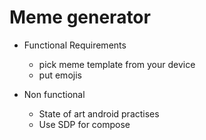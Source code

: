 # Meme generator
- Functional Requirements
  - pick meme template from your device
  - put emojis

- Non functional
  - State of art android practises
  - Use SDP for compose


